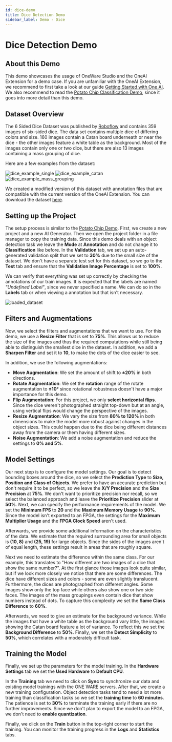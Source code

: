 ```yaml
---
id: dice-demo
title: Dice Detection Demo
sidebar_label: Demo - Dice
---
```

# Dice Detection Demo

## About this Demo
This demo showcases the usage of OneWare Studio and the OneAI Extension for a demo case. If you are unfamiliar with the OneAI Extension, we recommend to first take a look at our guide [Getting Started with One AI](/docs/one-ai/01-get-started.md). We also recommend to read the [Potato Chip Classification Demo](/docs/one-ai/10-potato-chip-demo.md), since it goes into more detail than this demo.

## Dataset Overview
The 6 Sided Dice Dataset was published by [Roboflow](https://public.roboflow.com/object-detection/dice) and contains 359 images of six-sided dice. The data set contains multiple dice of differing colors and size. 160 images contain a Catan board underneath or near the dice - the other images feature a white table as the background. Most of the images contain only one or two dice, but there are also 13 images containing a mass grouping of dice.

Here are a few examples from the dataset:

<div style={{ display: 'flex', gap: '1rem', flexWrap: 'wrap' }}>
    <img src="/img/ai/one_ai_plugin/demos/dice/dice_example_single.jpg" alt="dice_example_single" style={{ width: '32%' }} />
    <img src="/img/ai/one_ai_plugin/demos/dice/dice_example_catan.jpg" alt="dice_example_catan" style={{ width: '32%' }} />
    <img src="/img/ai/one_ai_plugin/demos/dice/dice_example_mass_grouping.jpg" alt="dice_example_mass_grouping" style={{ width: '32%' }} />
</div>

We created a modified version of this dataset with annotation files that are compatible with the current version of the OneAI Extension. You can download the dataset [here](https://github.com/one-ware/OneAI_demo_datasets/blob/main/datasets/roboflow_dice.zip).
## Setting up the Project
The setup process is similar to the [Potato Chip Demo](/docs/one-ai/10-potato-chip-demo.md#setting-up-the-project-and-loading-the-data). First, we create a new project and a new AI Generator. Then we open the project folder in a file manager to copy the training data. Since this demo deals with an object detection task we leave the **Mode** at **Annotation** and do not change it to **Classification** like before. In the **Validation** tab, we set up an auto-generated validation split that we set to **30%** due to the small size of the dataset. We don't have a separate test set for this dataset, so we go to the **Test** tab and ensure that the **Validation Image Percentage** is set to **100%**.

We can verify that everything was set up correctly by checking the annotations of our train images. It is expected that the labels are named *"Undefined Label"*, since we never specified a name. We can do so in the **Labels** tab or when viewing a annotation but that isn't necessary.

![loaded_dataset](/img/ai/one_ai_plugin/demos/dice/dice_loaded_dataset.jpg)

## Filters and Augmentations
Now, we select the filters and augmentations that we want to use. For this demo, we use a **Resize Filter** that is set to **75%**. This allows us to reduce the size of the images and thus the required computations while still being able to distinguish the smallest dice in the dataset. In addition, we add a **Sharpen Filter** and set it to **10**, to make the dots of the dice easier to see. 

In addition, we use the following augmentations:
- **Move Augmentation**: We set the amount of shift to **±20%** in both directions.
- **Rotate Augmentation**: We set the **rotation** range of the rotate augmentation to **±10°** since rotational robustness doesn't have a major importance for this demo.
- **Flip Augmentation**: For this project, we only **select horizontal flips**. Since the dice weren't photographed straight top-down but at an angle, using vertical flips would change the perspective of the images.
- **Resize Augmentation**: We vary the size from **80% to 120%** in both dimensions to make the model more robust against changes in the object sizes. This could happen due to the dice being different distances away from the camera or them having different sizes.
- **Noise Augmentation**: We add a noise augmentation and reduce the settings to **0% and 5%**.

## Model Settings
Our next step is to configure the model settings. Our goal is to detect bounding boxes around the dice, so we select the **Prediction Type** to **Size, Position and Class of Objects**. We prefer to have an accurate prediction but don't require it to be perfect, so we leave the **X/Y Precision** and the **Size Precision** at **75%**. We don't want to prioritize precision nor recall, so we select the balanced approach and leave the **Prioritize Precision** slider at **50%**. Next, we can specify the performance requirements of the model. We set the **Minimum FPS** to **20** and the **Maximum Memory Usage** to **90%**. Since the model isn't exported to an FPGA, the settings for the **Maximum Multiplier Usage** and the **FPGA Clock Speed** aren't used.

Afterwards, we provide some additional information on the characteristics of the data. We estimate that the required surrounding area for small objects is **(10, 8)** and **(25, 19)** for large objects. Since the sides of the images aren't of equal length, these settings result in areas that are roughly square.

Next we need to estimate the difference within the same class. For our example, this translates to "How different are two images of a dice that show the same number?". At the first glance those images look quite similar, but if we look more closely we notice that there are some differences. The dice have different sizes and colors - some are even slightly translucent. Furthermore, the dices are photographed from different angles. Some images show only the top face while others also show one or two side faces. The images of the mass groupings even contain dice that show numbers instead of dots. To capture this complexity we set the **Same Class Difference** to **60%**.

Afterwards, we need to give an estimate for the background variance. While the images that have a white table as the background vary little, the images showing the Catan board feature a lot of variance. To reflect this we set the **Background Difference** to **50%**. Finally, we set the **Detect Simplicity** to **50%**, which correlates with a moderately difficult task.

## Training the Model
Finally, we set up the parameters for the model training. In the **Hardware Settings** tab we set the **Used Hardware** to **Default CPU**.

In the **Training** tab we need to click on **Sync** to synchronize our data and existing model trainings with the ONE WARE servers. After that, we create a new training configuration. Object detection tasks tend to need a lot more training than classification tasks so we set the **training time** to **60 minutes**. The patience is set to **30%** to terminate the training early if there are no further improvements. Since we don't plan to export the model to an FPGA, we don't need to **enable quantization**.

Finally, we click on the **Train** button in the top-right corner to start the training. You can monitor the training progress in the **Logs** and **Statistics** tabs.